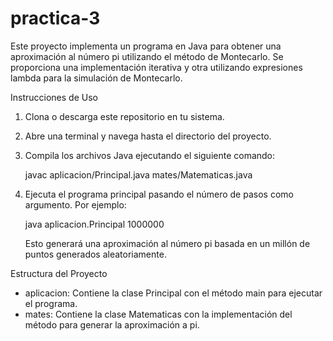 # practica-3


Este proyecto implementa un programa en Java para obtener una aproximación al número pi utilizando el método de Montecarlo. Se proporciona una implementación iterativa y otra utilizando expresiones lambda para la simulación de Montecarlo.

 Instrucciones de Uso

1. Clona o descarga este repositorio en tu sistema.
2. Abre una terminal y navega hasta el directorio del proyecto.
3. Compila los archivos Java ejecutando el siguiente comando:
    
    javac aplicacion/Principal.java mates/Matematicas.java
    
4. Ejecuta el programa principal pasando el número de pasos como argumento. Por ejemplo:
    
    java aplicacion.Principal 1000000
    
    Esto generará una aproximación al número pi basada en un millón de puntos generados aleatoriamente.

 Estructura del Proyecto

- aplicacion: Contiene la clase Principal con el método main para ejecutar el programa.
- mates: Contiene la clase Matematicas con la implementación del método para generar la aproximación a pi.

